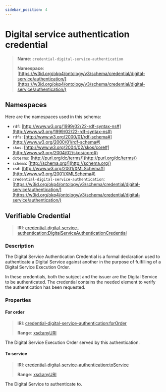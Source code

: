```yaml
---
sidebar_position: 4
---
```

[//]: # (This file is auto-generated. Please do not modify it yourself.)

# Digital service authentication credential

> **Name**: `credential-digital-service-authentication`
>
> **Namespace**: [https://w3id.org/okp4/ontology/v3/schema/credential/digital-service/authentication/](https://w3id.org/okp4/ontology/v3/schema/credential/digital-service/authentication/)

## Namespaces

Here are the namespaces used in this schema:

- `rdf`: [http://www.w3.org/1999/02/22-rdf-syntax-ns#](http://www.w3.org/1999/02/22-rdf-syntax-ns#)
- `rdfs`: [http://www.w3.org/2000/01/rdf-schema#](http://www.w3.org/2000/01/rdf-schema#)
- `skos`: [http://www.w3.org/2004/02/skos/core#](http://www.w3.org/2004/02/skos/core#)
- `dcterms`: [http://purl.org/dc/terms/](http://purl.org/dc/terms/)
- `schema`: [http://schema.org/](http://schema.org/)
- `xsd`: [http://www.w3.org/2001/XMLSchema#](http://www.w3.org/2001/XMLSchema#)
- `credential-digital-service-authentication`: [https://w3id.org/okp4/ontology/v3/schema/credential/digital-service/authentication/](https://w3id.org/okp4/ontology/v3/schema/credential/digital-service/authentication/)

## Verifiable Credential

> **IRI**: [credential-digital-service-authentication:DigitalServiceAuthenticationCredential](https://w3id.org/okp4/ontology/v3/schema/credential/digital-service/authentication/DigitalServiceAuthenticationCredential)

### Description

The Digital Service Authentication Credential is a formal declaration used to authenticate a Digital Service against another in the purpose of fulfilling of a Digital Service Execution Order.

In these credentials, both the subject and the issuer are the Digital Service to be authenticated. The credential contains the needed element to verify the authentication has been requested.

### Properties

#### For order
>
> **IRI**: [credential-digital-service-authentication:forOrder](https://w3id.org/okp4/ontology/v3/schema/credential/digital-service/authentication/forOrder)
>
> **Range**:&nbsp;[xsd:anyURI](http://www.w3.org/2001/XMLSchema#anyURI)

The Digital Service Execution Order served by this authentication.

#### To service
>
> **IRI**: [credential-digital-service-authentication:toService](https://w3id.org/okp4/ontology/v3/schema/credential/digital-service/authentication/toService)
>
> **Range**:&nbsp;[xsd:anyURI](http://www.w3.org/2001/XMLSchema#anyURI)

The Digital Service to authenticate to.
